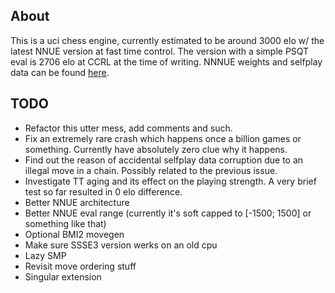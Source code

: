 ## About
This is a uci chess engine, currently estimated to be around 3000 elo w/ the latest NNUE version at fast time control. The version with a simple PSQT eval is 2706 elo at CCRL at the time of writing. NNNUE weights and selfplay data can be found [here](https://huggingface.co/hrtdind).

## TODO
- Refactor this utter mess, add comments and such.
- Fix an extremely rare crash which happens once a billion games or something. 
Currently have absolutely zero clue why it happens.
- Find out the reason of accidental selfplay data corruption due to an illegal move in a chain. 
Possibly related to the previous issue.
- Investigate TT aging and its effect on the playing strength. A very brief test so far resulted in 0 elo difference.
- Better NNUE architecture
- Better NNUE eval range (currently it's soft capped to [-1500; 1500] or something like that)
- Optional BMI2 movegen
- Make sure SSSE3 version werks on an old cpu
- Lazy SMP
- Revisit move ordering stuff
- Singular extension
